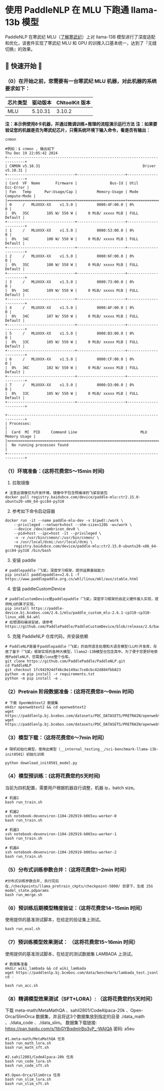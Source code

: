 # 使用 PaddleNLP 在 MLU 下跑通 llama-13b 模型
PaddleNLP 在寒武纪 MLU（[了解寒武纪](https://www.cambricon.com/)）上对 llama-13B 模型进行了深度适配和优化，该套件实现了寒武纪 MLU 和 GPU 的训推入口基本统一，达到了『无缝切换』的效果。

##  🚀 快速开始 🚀

### （0）在开始之前，您需要有一台寒武纪 MLU 机器，对此机器的系统要求如下：

 | 芯片类型 | 驱动版本 | CNtoolKit 版本 |
 | --- | --- | --- |
 | MLU |  5.10.31  |  3.10.2 |

**注：本示例使用8卡机器，并通过微调训练+推理的流程演示运行方法**
**注：如果要验证您的机器是否为寒武纪芯片，只需系统环境下输入命令，看是否有输出：**
```
cnmon

#例如：$ cnmon , 输出如下
Thu Dec 19 22:05:42 2024
+------------------------------------------------------------------------------+
| CNMON v5.10.31                                               Driver v5.10.31 |
+-------------------------------+----------------------+-----------------------+
| Card  VF  Name       Firmware |               Bus-Id | Util        Ecc-Error |
| Fan   Temp      Pwr:Usage/Cap |         Memory-Usage | Mode     Compute-Mode |
|===============================+======================+=======================|
| 0     /   MLUXXX-XX    v1.5.0 |         0000:4F:00.0 | 0%                  0 |
|  0%   35C        105 W/ 550 W |     0 MiB/ xxxxx MiB | FULL          Default |
+-------------------------------+----------------------+-----------------------+
| 1     /   MLUXXX-XX    v1.5.0 |         0000:53:00.0 | 0%                  0 |
|  0%   34C        100 W/ 550 W |     0 MiB/ xxxxx MiB | FULL          Default |
+-------------------------------+----------------------+-----------------------+
| 2     /   MLUXXX-XX    v1.5.0 |         0000:6F:00.0 | 0%                  0 |
|  0%   35C        100 W/ 550 W |     0 MiB/ xxxxx MiB | FULL          Default |
+-------------------------------+----------------------+-----------------------+
| 3     /   MLUXXX-XX    v1.5.0 |         0000:73:00.0 | 0%                  0 |
|  0%   34C        109 W/ 550 W |     0 MiB/ xxxxx MiB | FULL          Default |
+-------------------------------+----------------------+-----------------------+
| 4     /   MLUXXX-XX    v1.5.0 |         0000:AF:00.0 | 0%                  0 |
|  0%   34C        107 W/ 550 W |     0 MiB/ xxxxx MiB | FULL          Default |
+-------------------------------+----------------------+-----------------------+
| 5     /   MLUXXX-XX    v1.5.0 |         0000:B3:00.0 | 0%                  0 |
|  0%   33C        105 W/ 550 W |     0 MiB/ xxxxx MiB | FULL          Default |
+-------------------------------+----------------------+-----------------------+
| 6     /   MLUXXX-XX    v1.5.0 |         0000:CF:00.0 | 0%                  0 |
|  0%   36C        102 W/ 550 W |     0 MiB/ xxxxx MiB | FULL          Default |
+-------------------------------+----------------------+-----------------------+
| 7     /   MLUXXX-XX    v1.5.0 |         0000:D3:00.0 | 0%                  0 |
|  0%   33C        105 W/ 550 W |     0 MiB/ xxxxx MiB | FULL          Default |
+-------------------------------+----------------------+-----------------------+

+------------------------------------------------------------------------------+
| Processes:                                                                   |
|  Card  MI  PID     Command Line                             MLU Memory Usage |
|==============================================================================|
|  No running processes found                                                  |
+------------------------------------------------------------------------------+
```

### （1）环境准备：(这将花费您5～15min 时间)
1. 拉取镜像
```
# 注意此镜像仅为开发环境，镜像中不包含预编译的飞桨安装包
docker pull registry.baidubce.com/device/paddle-mlu:ctr2.15.0-ubuntu20-x86_64-gcc84-py310
```
2. 参考如下命令启动容器
```
docker run -it --name paddle-mlu-dev -v $(pwd):/work \
    --privileged --network=host --shm-size=128G -w=/work \
    --device /dev/cambricon_dev0 \
    --pid=host --ipc=host -it --privileged \
    -v -v /usr/bin/cnmon/:/usr/bin/cnmon/ \
    -v /usr/local/dcmi:/usr/local/dcmi \
    registry.baidubce.com/device/paddle-mlu:ctr2.15.0-ubuntu20-x86_64-gcc84-py310 /bin/bash
```
3. 安装 paddle
```
# paddlepaddle『飞桨』深度学习框架，提供运算基础能力
pip install paddlepaddle==2.6.1 -f https://www.paddlepaddle.org.cn/whl/linux/mkl/avx/stable.html
```
4. 安装 paddleCustomDevice
```
# paddleCustomDevice是paddlepaddle『飞桨』深度学习框架的自定义硬件接入实现，提供MLU的算子实现。
pip install https://paddle-device.bj.bcebos.com/2.6.1/mlu/paddle_custom_mlu-2.6.1-cp310-cp310-linux_x86_64.whl
# 如想源码编译安装，请参考https://github.com/PaddlePaddle/PaddleCustomDevice/blob/release/2.6/backends/mlu/README_cn.md
```
5. 克隆 PaddleNLP 仓库代码，并安装依赖
```
# PaddleNLP是基于paddlepaddle『飞桨』的自然语言处理和大语言模型(LLM)开发库，存放了基于『飞桨』框架实现的各种大模型，llama2-13B模型也包含其中。为了便于您更好地使用PaddleNLP，您需要clone整个仓库。
git clone https://github.com/PaddlePaddle/PaddleNLP.git
cd PaddleNLP
git checkout 1fc942924df46c8e149ac7ce8cbc42d884fbb823
python -m pip install -r requirements.txt
python -m pip install -e .
```


### （2）Pretrain 阶段数据准备：(这将花费您8～9min 时间)
```
# 下载 OpenWebtext2 数据集
mkdir openwebtext2 && cd openwebtext2
wget https://paddlenlp.bj.bcebos.com/datasets/PDC_DATASETS/PRETRAIN/openwebtext2/llama/mmap/llama_mmap.bin
wget https://paddlenlp.bj.bcebos.com/datasets/PDC_DATASETS/PRETRAIN/openwebtext2/llama/mmap/llama_mmap.idx
```
### （3）模型下载：（这将花费您6～7min 时间）
```
# 随机初始化模型，使用此模型（__internal_testing__/sci-benchmark-llama-13b-init0501）初始化训练

python download_init0501_model.py
```

### （4）模型预训练：(这将花费您约5天时间)
当前为四机配置，需要用户根据机器自行调整，机器 ip，batch size。
```
# 机器1
bash run_train.sh

# 机器2
ssh notebook-devenviron-1104-202919-b065xu-worker-0
bash run_train.sh

# 机器3
ssh notebook-devenviron-1104-202919-b065xu-worker-1
bash run_train.sh

# 机器4
ssh notebook-devenviron-1104-202919-b065xu-worker-2
bash run_train.sh
```
### （5）分布式训练参数合并：（这将花费您1~2min 时间）
```
#分布式训练参数合并, 执行完后在./checkpoints/llama_pretrain_ckpts/checkpoint-5000/ 目录下，生成 25G model_state.pdparams
bash run_merge.sh
```

### （6）预训练后期模型精度验证：（这将花费您14~15min 时间）
使用提供的基准测试脚本，在给定的验证集上测试。
```
bash run_eval.sh
```

### （7）预训练模型效果测试： （这将花费您15~16min 时间）
使用提供的基准测试脚本，在给定的测试数据集 LAMBADA 上测试。
```
# 数据集准备
mkdir wiki_lambada && cd wiki_lambada
wget https://paddlenlp.bj.bcebos.com/data/benchmark/lambada_test.jsonl
cd -

bash run_acc.sh
```

### （8）精调模型效果测试（SFT+LORA）: （这将花费您约5天时间）
下载 meta-math/MetaMathQA 、sahil2801/CodeAlpaca-20k 、Open-Orca/SlimOrca 数据集，并且将这3个数据集放到指定的目录 ./data_math 、./data_code 、./data_slim。
数据集下载链接: https://pan.baidu.com/s/1tbGYBqdmlrBq3vP_-WAIQA  密码: a5eu
```
#1.meta-math/MetaMathQA 任务
bash run_math_lora.sh
bash run_math_sft.sh

#2.sahil2801/CodeAlpaca-20k 任务
bash run_code_lora.sh
bash run_code_sft.sh

#3.Open-Orca/SlimOrca 任务
bash run_slim_lora.sh
bash run_slim_sft.sh
```

